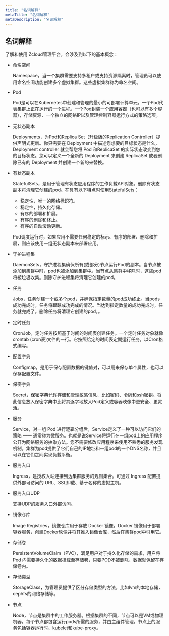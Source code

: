```yaml
---
title: "名词解释" 
metaTitle: "名词解释"
metaDescription: "名词解释"
---
```


## 名词解释

了解和使用 Zcloud管理平台，会涉及到以下的基本概念：

* 命名空间

  Namespace，当一个集群需要支持多租户或支持资源隔离时，管理员可以使用命名空间功能创建多个虚拟集群。这些虚拟集群称为命名空间。

* Pod

  Pod是可以在Kubernetes中创建和管理的最小的可部署计算单元。一个Pod代表集群上正在运行的一个进程。一个Pod封装一个应用容器（也可以有多个容器），存储资源、一个独立的网络IP以及管理控制容器运行方式的策略选项。

* 无状态副本

  Deployments，为Pod和Replica Set（升级版的Replication Controller）提供声明式更新。你只需要在 Deployment 中描述您想要的目标状态是什么，Deployment controller 就会帮您将 Pod 和ReplicaSet 的实际状态改变到您的目标状态。您可以定义一个全新的 Deployment 来创建 ReplicaSet 或者删除已有的 Deployment 并创建一个新的来替换。
  
* 有状态副本

  StatefulSets，是用于管理有状态应用程序的工作负载API对象。删除有状态副本将清理它创建的pod。在具有以下特点时使用StatefulSets：

  - 稳定性，唯一的网络标识符。
  - 稳定性，持久化存储。
  - 有序的部署和扩展。
  - 有序的删除和终止。
  - 有序的自动滚动更新。

  Pod调度运行时，如果应用不需要任何稳定的标示、有序的部署、删除和扩展，则应该使用一组无状态副本来部署应用。

* 守护进程集

  DaemonSets，守护进程集确保所有(或部分)节点运行Pod的副本。当节点被添加到集群中时，pod也被添加到集群中。当节点从集群中移除时，这些pod将被垃圾收集。删除守护进程集将清理它创建的pod。

* 任务

  Jobs，任务创建一个或多个pod，并确保指定数量的pod成功终止。当pods成功完成时，任务将跟踪成功完成的情况。当达到指定数量的成功完成时，任务就完成了。删除任务将清理它创建的pod。。

* 定时任务

  CronJob，定时任务按照基于时间的时间表创建任务。一个定时任务对象就像crontab (cron表)文件的一行。它按照给定的时间表定期运行任务，以Cron格式编写。

* 配置字典

  Configmap，是用于保存配置数据的键值对，可以用来保存单个属性，也可以保存配置文件。

* 保密字典

  Secret，保密字典允许存储和管理敏感信息，比如密码、令牌和ssh密钥。将此信息放入保密字典中比将其逐字地放入Pod定义或容器映像中更安全、更灵活。

* 服务

  Service，对一组 Pod 进行逻辑分组后，Service定义了一种可以访问它们的策略 —— 通常称为微服务。也就是说Service将运行在一组pod上的应用程序公开为网络服务的抽象方法。您不需要修改应用程序来使用不熟悉的服务发现机制。集群为pod提供了它们自己的IP地址和一组pod的一个DNS名称，并且可以在它们之间实现负载平衡。

* 服务入口

  Ingress，是授权入站连接到达集群服务的规则集合。可通过 Ingress 配置提供外部可访问的 URL、SSL卸载、基于名称的虚拟主机。

* 服务入口UDP

  支持UDP的服务入口外部访问。

* 镜像仓库

  Image Registries，镜像仓库用于存放 Docker 镜像，Docker 镜像用于部署容器服务，创建Docker映像并将其推入镜像仓库，然后在集群pod中引用它。

* 存储卷

  PersistentVolumeClaim（PVC），满足用户对于持久化存储的需求，用户将 Pod 内需要持久化的数据挂载至存储卷，只要POD不被删除，数据就保留在存储卷内。

* 存储类型

  StorageClass，为管理员提供了区分存储类型的方法，比如lvm的本地存储，cephfs的网络存储等。

* 节点

  Node，节点是集群中的工作服务器。根据集群的不同，节点可以是VM或物理机器。每个节点都包含运行pods所需的服务，并由主组件管理。节点上的服务包括容器运行时、kubelet和kube-proxy。

  